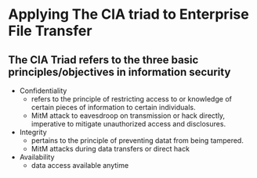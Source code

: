 # Applying The CIA triad to Enterprise File Transfer

## The CIA Triad refers to the three basic principles/objectives in information security
- Confidentiality 
    - refers to the principle of restricting access to or knowledge of certain pieces of information to certain individuals.
    - MitM attack to eavesdroop on transmission or hack directly, imperative to mitigate unauthorized access and disclosures.
- Integrity
    - pertains to the principle of preventing datat from being tampered.
    - MitM attacks during data transfers or direct hack
- Availability
    - data access available anytime

